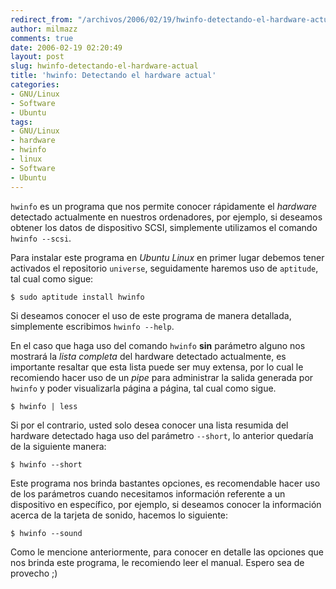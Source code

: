 ```yaml
---
redirect_from: "/archivos/2006/02/19/hwinfo-detectando-el-hardware-actual/"
author: milmazz
comments: true
date: 2006-02-19 02:20:49
layout: post
slug: hwinfo-detectando-el-hardware-actual
title: 'hwinfo: Detectando el hardware actual'
categories:
- GNU/Linux
- Software
- Ubuntu
tags:
- GNU/Linux
- hardware
- hwinfo
- linux
- Software
- Ubuntu
---
```


`hwinfo` es un programa que nos permite conocer rápidamente el _hardware_ detectado actualmente en nuestros ordenadores, por ejemplo, si deseamos obtener los datos de dispositivo SCSI, simplemente utilizamos el comando `hwinfo --scsi`.

Para instalar este programa en _Ubuntu Linux_ en primer lugar debemos tener activados el repositorio `universe`, seguidamente haremos uso de `aptitude`, tal cual como sigue:

    $ sudo aptitude install hwinfo

Si deseamos conocer el uso de este programa de manera detallada, simplemente escribimos `hwinfo --help`.

En el caso que haga uso del comando `hwinfo` **sin** parámetro alguno nos mostrará la _lista completa_ del hardware detectado actualmente, es importante resaltar que esta lista puede ser muy extensa, por lo cual le recomiendo hacer uso de un _pipe_ para administrar la salida generada por `hwinfo` y poder visualizarla página a página, tal cual como sigue.

    $ hwinfo | less

Si por el contrario, usted solo desea conocer una lista resumida del hardware detectado haga uso del parámetro `--short`, lo anterior quedaría de la siguiente manera:

    $ hwinfo --short

Este programa nos brinda bastantes opciones, es recomendable hacer uso de los parámetros cuando necesitamos información referente a un dispositivo en específico, por ejemplo, si deseamos conocer la información acerca de la tarjeta de sonido, hacemos lo siguiente:

    $ hwinfo --sound

Como le mencione anteriormente, para conocer en detalle las opciones que nos brinda este programa, le recomiendo leer el manual. Espero sea de provecho ;)
